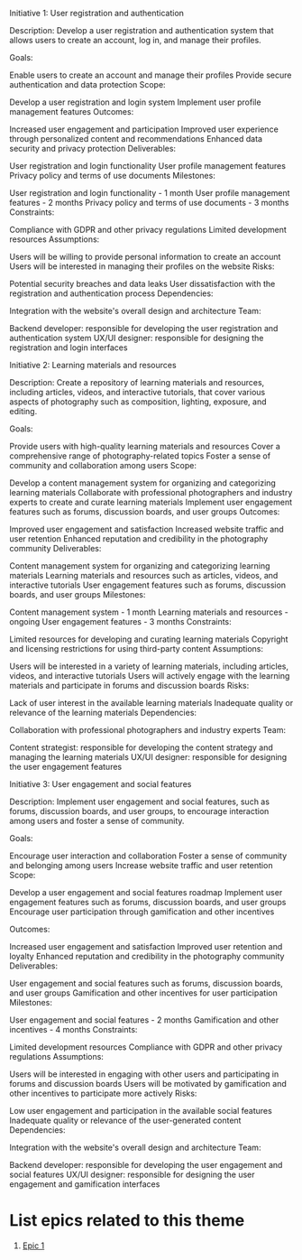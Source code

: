 Initiative 1: User registration and authentication

Description: Develop a user registration and authentication system that allows users to create an account, log in, and manage their profiles.

Goals:

Enable users to create an account and manage their profiles
Provide secure authentication and data protection
Scope:

Develop a user registration and login system
Implement user profile management features
Outcomes:

Increased user engagement and participation
Improved user experience through personalized content and recommendations
Enhanced data security and privacy protection
Deliverables:

User registration and login functionality
User profile management features
Privacy policy and terms of use documents
Milestones:

User registration and login functionality - 1 month
User profile management features - 2 months
Privacy policy and terms of use documents - 3 months
Constraints:

Compliance with GDPR and other privacy regulations
Limited development resources
Assumptions:

Users will be willing to provide personal information to create an account
Users will be interested in managing their profiles on the website
Risks:

Potential security breaches and data leaks
User dissatisfaction with the registration and authentication process
Dependencies:

Integration with the website's overall design and architecture
Team:

Backend developer: responsible for developing the user registration and authentication system
UX/UI designer: responsible for designing the registration and login interfaces


Initiative 2: Learning materials and resources

Description: Create a repository of learning materials and resources, including articles, videos, and interactive tutorials, that cover various aspects of photography such as composition, lighting, exposure, and editing.

Goals:

Provide users with high-quality learning materials and resources
Cover a comprehensive range of photography-related topics
Foster a sense of community and collaboration among users
Scope:

Develop a content management system for organizing and categorizing learning materials
Collaborate with professional photographers and industry experts to create and curate learning materials
Implement user engagement features such as forums, discussion boards, and user groups
Outcomes:

Improved user engagement and satisfaction
Increased website traffic and user retention
Enhanced reputation and credibility in the photography community
Deliverables:

Content management system for organizing and categorizing learning materials
Learning materials and resources such as articles, videos, and interactive tutorials
User engagement features such as forums, discussion boards, and user groups
Milestones:

Content management system - 1 month
Learning materials and resources - ongoing
User engagement features - 3 months
Constraints:

Limited resources for developing and curating learning materials
Copyright and licensing restrictions for using third-party content
Assumptions:

Users will be interested in a variety of learning materials, including articles, videos, and interactive tutorials
Users will actively engage with the learning materials and participate in forums and discussion boards
Risks:

Lack of user interest in the available learning materials
Inadequate quality or relevance of the learning materials
Dependencies:

Collaboration with professional photographers and industry experts
Team:

Content strategist: responsible for developing the content strategy and managing the learning materials
UX/UI designer: responsible for designing the user engagement features


Initiative 3: User engagement and social features

Description: Implement user engagement and social features, such as forums, discussion boards, and user groups, to encourage interaction among users and foster a sense of community.

Goals:

Encourage user interaction and collaboration
Foster a sense of community and belonging among users
Increase website traffic and user retention
Scope:

Develop a user engagement and social features roadmap
Implement user engagement features such as forums, discussion boards, and user groups
Encourage user participation through gamification and other incentives

Outcomes:

Increased user engagement and satisfaction
Improved user retention and loyalty
Enhanced reputation and credibility in the photography community
Deliverables:

User engagement and social features such as forums, discussion boards, and user groups
Gamification and other incentives for user participation
Milestones:

User engagement and social features - 2 months
Gamification and other incentives - 4 months
Constraints:

Limited development resources
Compliance with GDPR and other privacy regulations
Assumptions:

Users will be interested in engaging with other users and participating in forums and discussion boards
Users will be motivated by gamification and other incentives to participate more actively
Risks:

Low user engagement and participation in the available social features
Inadequate quality or relevance of the user-generated content
Dependencies:

Integration with the website's overall design and architecture
Team:

Backend developer: responsible for developing the user engagement and social features
UX/UI designer: responsible for designing the user engagement and gamification interfaces



# List epics related to this theme
1. [Epic 1](documentation/templates/theme/initiatives/epics/epic_template.md)
